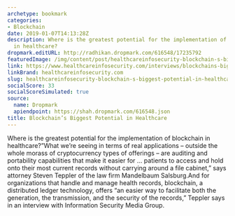 ```yaml
---
archetype: bookmark
categories:
- Blockchain
date: 2019-01-07T14:13:28Z
description: Where is the greatest potential for the implementation of blockchain
  in healthcare?
dropmark.editURL: http://radhikan.dropmark.com/616548/17235792
featuredImage: /img/content/post/healthcareinfosecurity-blockchain-s-biggest-potential-in-healthcare.JPG
link: https://www.healthcareinfosecurity.com/interviews/blockchains-biggest-potential-in-healthcare-i-4215
linkBrand: healthcareinfosecurity.com
slug: healthcareinfosecurity-blockchain-s-biggest-potential-in-healthcare
socialScore: 33
socialScoreSimulated: true
source:
  name: Dropmark
  apiendpoint: https://shah.dropmark.com/616548.json
title: Blockchain’s Biggest Potential in Healthcare
---
```

Where is the greatest potential for the implementation of blockchain in healthcare?”What we’re seeing in terms of real applications – outside the whole morass of cryptocurrency types of offerings – are auditing and portability capabilities that make it easier for … patients to access and hold onto their most current records without carrying around a file cabinet,” says attorney Steven Teppler of the law firm Mandelbaum Salsburg.And for organizations that handle and manage health records, blockchain, a distributed ledger technology, offers “an easier way to facilitate both the generation, the transmission, and the security of the records,” Teppler says in an interview with Information Security Media Group.

